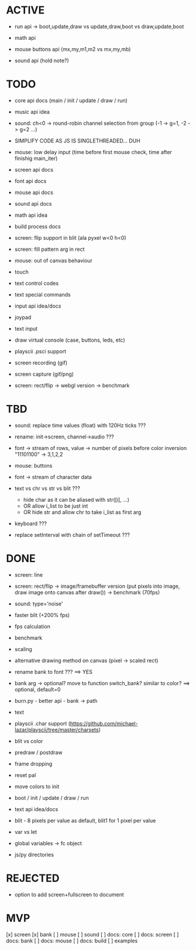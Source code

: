 # ACTIVE

- run api -> boot,update,draw vs update,draw,boot vs draw,update,boot
- math api

- mouse buttons api (mx,my,m1,m2 vs mx,my,mb)
- sound api (hold note?)

# TODO

- core api docs (main / init / update / draw / run)

- music api idea
- sound: ch<0 -> round-robin channel selection from group (-1 -> g=1, -2 -> g=2 ...)

- SIMPLIFY CODE AS JS IS SINGLETHREADED... DUH
- mouse: low delay input (time before first mouse check, time after finishig main_iter)

- screen api docs
- font api docs
- mouse api docs
- sound api docs
- math api idea
- build process docs

- screen: flip support in blit (ala pyxel w<0 h<0)
- screen: fill pattern arg in rect

- mouse: out of canvas behaviour 
- touch

- text control codes
- text special commands


- input api idea/docs
- joypad
- text input

- draw virtual console (case, buttons, leds, etc)

- playscii .psci support

- screen recording (gif)
- screen capture (gif/png)

- screen: rect/flip -> webgl version -> benchmark

# TBD

- sound: replace time values (float) with 120Hz ticks ???
- rename: init->screen, channel->audio ???

- font -> stream of rows, value -> number of pixels before color inversion "11101100" -> 3,1,2,2
- mouse: buttons
- font -> stream of character data
- text vs chr vs str vs blit ???
  - hide char as it can be aliased with str([i], ...)
  - OR allow i_list to be just int
  - OR hide str and allow chr to take i_list as first arg
- keyboard ???
- replace setInterval with chain of setTimeout ???

# DONE

- screen: line
- screen: rect/flip -> image/framebuffer version (put pixels into image, draw image onto canvas after draw()) -> benchmark (70fps)
- sound: type='noise'
- faster blit (+200% fps)
- fps calculation
- benchmark
- scaling
- alternative drawing method on canvas (pixel -> scaled rect)
- rename bank to font ??? ==> YES
- bank arg -> optional? move to function switch_bank? similar to color? ==> optional, default=0
- burn.py - better api -  bank -> path
- text
- playscii .char support (https://github.com/michael-lazar/playscii/tree/master/charsets)
- blit vs color

- predraw / postdraw
- frame dropping
- reset pal
- move colors to init
- boot / init / update / draw / run
- text api idea/docs
- blit - 8 pixels per value as default, blit1 for 1 pixel per value
- var vs let
- global variables -> fc object
- js/py directories

# REJECTED

- option to add screen+fullscreen to document

# MVP

[x] screen
[x] bank
[ ] mouse
[ ] sound
[ ] docs: core
[ ] docs: screen
[ ] docs: bank
[ ] docs: mouse
[ ] docs: build
[ ] examples
